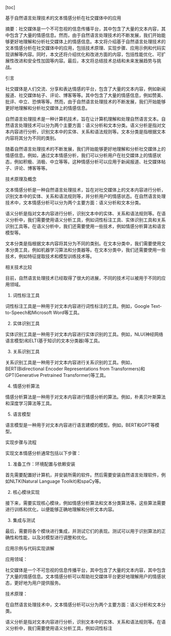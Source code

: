 
[toc]                    
                
                
基于自然语言处理技术的文本情感分析在社交媒体中的应用

摘要：社交媒体是一个不可忽视的信息传播平台，其中包含了大量的文本内容，其中包含了大量的情感信息。然而，由于自然语言处理技术的不断发展，我们开始能够更好地理解和分析社交媒体上的情感信息。本文将介绍基于自然语言处理技术的文本情感分析在社交媒体中的应用，包括技术原理、实现步骤、应用示例和代码实现讲解等内容。同时，本文还将介绍优化和改进方面的内容，包括性能优化、可扩展性改进和安全性加固等内容。最后，本文将总结技术总结和未来发展趋势与挑战。

引言

社交媒体是人们交流、分享和表达情感的平台，包含了大量的文本内容，例如新闻报道、社交媒体帖子、评论、博客等等。其中包含了大量的情感信息，例如赞美、批评、中立、恐惧等等。然而，由于自然语言处理技术的不断发展，我们开始能够更好地理解和分析社交媒体上的情感信息。

自然语言处理技术是一种计算机技术，旨在让计算机理解和处理自然语言文本。自然语言处理技术可以分为两个主要方面：语义分析和文本分类。语义分析是指对文本内容进行分析，识别文本中的实体、关系和语法规则等。文本分类是指根据文本内容将其分为不同的类别。

随着自然语言处理技术的不断发展，我们开始能够更好地理解和分析社交媒体上的情感信息。例如，通过文本情感分析，我们可以分析用户在社交媒体上的情感状态，例如积极、消极、中立等等。这种情感分析可以应用于新闻报道、社交媒体帖子、评论、博客等等。

技术原理及概念

文本情感分析是一种自然语言处理技术，旨在对社交媒体上的文本内容进行分析，识别文本中的实体、关系和语法规则等，并分析用户的情感状态。在自然语言处理技术中，文本情感分析可以分为两个主要方面：语义分析和文本分类。

语义分析是指对文本内容进行分析，识别文本中的实体、关系和语法规则等。在语义分析中，我们需要使用语义分析工具，例如词性标注工具、实体识别工具和关系识别工具等。在语义分析中，我们还需要使用一些技术，例如情感分析算法和语言模型等。

文本分类是指根据文本内容将其分为不同的类别。在文本分类中，我们需要使用文本分类工具，例如机器学习算法和分类器等。在文本分类中，我们还需要使用一些技术，例如特征提取技术和模型训练技术等。

相关技术比较

目前，自然语言处理技术已经取得了很大的进展，不同的技术可以被用于不同的应用领域。

1. 词性标注工具

词性标注工具是一种用于对文本内容进行词性标注的工具。例如，Google Text-to-Speech和Microsoft Word等工具。

2. 实体识别工具

实体识别工具是一种用于对文本内容进行实体识别的工具。例如，NLU(神经网络语言模型)和ELT(基于知识的文本分类器)等工具。

3. 关系识别工具

关系识别工具是一种用于对文本内容进行关系识别的工具。例如，BERT(Bidirectional Encoder Representations from Transformers)和GPT(Generative Pretrained Transformer)等工具。

4. 情感分析算法

情感分析算法是一种用于对文本内容进行情感分析的算法。例如，朴素贝叶斯算法和深度学习算法等工具。

5. 语言模型

语言模型是一种用于对文本内容进行语言建模的模型。例如，BERT和GPT等模型。

实现步骤与流程

实现文本情感分析通常包括以下步骤：

1. 准备工作：环境配置与依赖安装

首先需要配置好计算机，并安装所需的软件。然后需要安装自然语言处理软件，例如NLTK(Natural Language Toolkit)和spaCy等。

2. 核心模块实现

接下来，需要实现核心模块，例如情感分析算法和文本分类算法等。这些算法需要进行训练和优化，以便能够正确地理解和分析文本内容。

3. 集成与测试

最后，需要将各个模块进行集成，并测试它们的表现。测试可以用于识别算法的正确性和性能，以及对模型进行调整和优化。

应用示例与代码实现讲解

应用领域：

社交媒体是一个不可忽视的信息传播平台，其中包含了大量的文本内容，其中包含了大量的情感信息。文本情感分析可以帮助社交媒体平台更好地理解用户的情感状态，更好地为用户提供服务。

技术原理：

在自然语言处理技术中，文本情感分析可以分为两个主要方面：语义分析和文本分类。

语义分析是指对文本内容进行分析，识别文本中的实体、关系和语法规则等。在语义分析中，我们需要使用语义分析工具，例如词性标注


